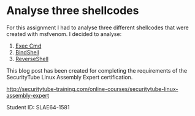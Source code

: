 # Analyse three shellcodes

For this assignment I had to analyse three different shellcodes that were created with msfvenom.
I decided to analyse:

1. [Exec Cmd](msf_execcmd.md)
2. [BindShell](msf_bindshell.md)
3. [ReverseShell](msf_reverseshell.md)


This blog post has been created for completing the requirements of the SecurityTube Linux Assembly Expert certification.

http://securitytube-training.com/online-courses/securitytube-linux-assembly-expert

Student ID: SLAE64-1581
